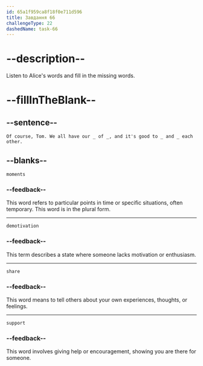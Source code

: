 ```yaml
---
id: 65a1f959ca8f18f0e711d596
title: Завдання 66
challengeType: 22
dashedName: task-66
---
```


<!--
AUDIO REFERENCE:
Alice: Of course, Tom. We all have our moments of demotivation, and it's good to share and support each other.
-->

# --description--

Listen to Alice's words and fill in the missing words.

# --fillInTheBlank--

## --sentence--

`Of course, Tom. We all have our _ of _, and it's good to _ and _ each other.`

## --blanks--

`moments`

### --feedback--

This word refers to particular points in time or specific situations, often temporary. This word is in the plural form.

---

`demotivation`

### --feedback--

This term describes a state where someone lacks motivation or enthusiasm.

---

`share`

### --feedback--

This word means to tell others about your own experiences, thoughts, or feelings.

---

`support`

### --feedback--

This word involves giving help or encouragement, showing you are there for someone.
